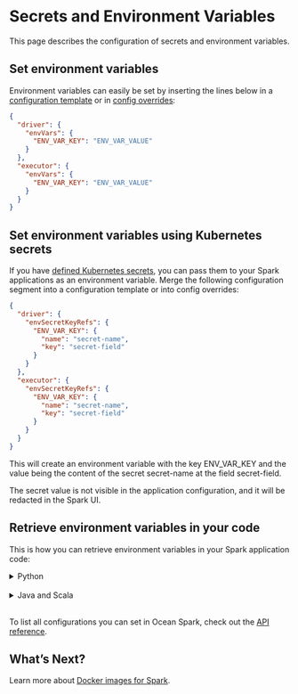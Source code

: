 # Secrets and Environment Variables

This page describes the configuration of secrets and environment variables.

## Set environment variables

Environment variables can easily be set by inserting the lines below in a [configuration template](ocean-spark/configure-spark-apps/?id=configuration-templates) or in [config overrides](ocean-spark/configure-spark-apps/?id=config-overrides):

```json
{
  "driver": {
    "envVars": {
      "ENV_VAR_KEY": "ENV_VAR_VALUE"
    }
  },
  "executor": {
    "envVars": {
      "ENV_VAR_KEY": "ENV_VAR_VALUE"
    }
  }
}
```

## Set environment variables using Kubernetes secrets

If you have [defined Kubernetes secrets](ocean-spark/configure-spark-apps/access-your-data?id=grant-permissions-using-kubernetes-secrets), you can pass them to your Spark applications as an environment variable. Merge the following configuration segment into a configuration template or into config overrides:

```json
{
  "driver": {
    "envSecretKeyRefs": {
      "ENV_VAR_KEY": {
        "name": "secret-name",
        "key": "secret-field"
      }
    }
  },
  "executor": {
    "envSecretKeyRefs": {
      "ENV_VAR_KEY": {
        "name": "secret-name",
        "key": "secret-field"
      }
    }
  }
}
```

This will create an environment variable with the key ENV_VAR_KEY and the value being the content of the secret secret-name at the field secret-field.

The secret value is not visible in the application configuration, and it will be redacted in the Spark UI.

## Retrieve environment variables in your code

This is how you can retrieve environment variables in your Spark application code:

<details>
  <summary markdown="span">Python</summary>

```python
import os
env_vars = os.environ # Dictionary of key-value pairs
value = os.environ['ENV_VAR_KEY'] # ENV_VAR_VALUE
```

</details><br>

<details>
  <summary markdown="span">Java and Scala</summary>

```java
val envVars = System.getEnv() // Map[String, String] of key-value pairs
val value = System.getEnv("ENV_VAR_KEY") // ENV_VAR_VALUE
```

</details><br>

To list all configurations you can set in Ocean Spark, check out the [API reference](https://docs.spot.io/api/#operation/OceanSparkClusterApplicationSubmit).

## What’s Next?

Learn more about [Docker images for Spark](ocean-spark/configure-spark-apps/docker-images).
